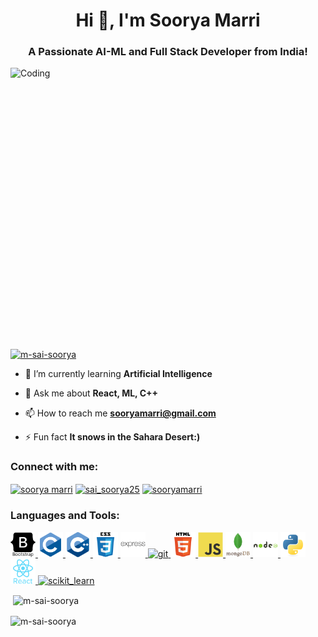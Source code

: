 <h1 align="center">Hi 👋, I'm Soorya Marri</h1>
<h3 align="center">A Passionate AI-ML and Full Stack Developer from India!</h3>
<img align="right" alt="Coding" width="800" height="450" src="https://149695847.v2.pressablecdn.com/wp-content/uploads/2019/06/tony-stark.gif">

<p align="left"> <a href="https://github.com/ryo-ma/github-profile-trophy"><img src="https://github-profile-trophy.vercel.app/?username=m-sai-soorya" alt="m-sai-soorya" /></a> </p>

- 🌱 I’m currently learning **Artificial Intelligence**

- 💬 Ask me about **React, ML, C++**

- 📫 How to reach me **sooryamarri@gmail.com**

- ⚡ Fun fact **It snows in the Sahara Desert:)**

<h3 align="left">Connect with me:</h3>
<p align="left">
<a href="https://linkedin.com/in/soorya marri" target="blank"><img align="center" src="https://raw.githubusercontent.com/rahuldkjain/github-profile-readme-generator/master/src/images/icons/Social/linked-in-alt.svg" alt="soorya marri" height="30" width="40" /></a>
<a href="https://www.codechef.com/users/sai_soorya25" target="blank"><img align="center" src="https://cdn.jsdelivr.net/npm/simple-icons@3.1.0/icons/codechef.svg" alt="sai_soorya25" height="30" width="40" /></a>
<a href="https://www.leetcode.com/sooryamarri" target="blank"><img align="center" src="https://raw.githubusercontent.com/rahuldkjain/github-profile-readme-generator/master/src/images/icons/Social/leet-code.svg" alt="sooryamarri" height="30" width="40" /></a>
</p>

<h3 align="left">Languages and Tools:</h3>
<p align="left"> <a href="https://getbootstrap.com" target="_blank" rel="noreferrer"> <img src="https://raw.githubusercontent.com/devicons/devicon/master/icons/bootstrap/bootstrap-plain-wordmark.svg" alt="bootstrap" width="40" height="40"/> </a> <a href="https://www.cprogramming.com/" target="_blank" rel="noreferrer"> <img src="https://raw.githubusercontent.com/devicons/devicon/master/icons/c/c-original.svg" alt="c" width="40" height="40"/> </a> <a href="https://www.w3schools.com/cpp/" target="_blank" rel="noreferrer"> <img src="https://raw.githubusercontent.com/devicons/devicon/master/icons/cplusplus/cplusplus-original.svg" alt="cplusplus" width="40" height="40"/> </a> <a href="https://www.w3schools.com/css/" target="_blank" rel="noreferrer"> <img src="https://raw.githubusercontent.com/devicons/devicon/master/icons/css3/css3-original-wordmark.svg" alt="css3" width="40" height="40"/> </a> <a href="https://expressjs.com" target="_blank" rel="noreferrer"> <img src="https://raw.githubusercontent.com/devicons/devicon/master/icons/express/express-original-wordmark.svg" alt="express" width="40" height="40"/> </a> <a href="https://git-scm.com/" target="_blank" rel="noreferrer"> <img src="https://www.vectorlogo.zone/logos/git-scm/git-scm-icon.svg" alt="git" width="40" height="40"/> </a> <a href="https://www.w3.org/html/" target="_blank" rel="noreferrer"> <img src="https://raw.githubusercontent.com/devicons/devicon/master/icons/html5/html5-original-wordmark.svg" alt="html5" width="40" height="40"/> </a> <a href="https://developer.mozilla.org/en-US/docs/Web/JavaScript" target="_blank" rel="noreferrer"> <img src="https://raw.githubusercontent.com/devicons/devicon/master/icons/javascript/javascript-original.svg" alt="javascript" width="40" height="40"/> </a> <a href="https://www.mongodb.com/" target="_blank" rel="noreferrer"> <img src="https://raw.githubusercontent.com/devicons/devicon/master/icons/mongodb/mongodb-original-wordmark.svg" alt="mongodb" width="40" height="40"/> </a> <a href="https://nodejs.org" target="_blank" rel="noreferrer"> <img src="https://raw.githubusercontent.com/devicons/devicon/master/icons/nodejs/nodejs-original-wordmark.svg" alt="nodejs" width="40" height="40"/> </a> <a href="https://www.python.org" target="_blank" rel="noreferrer"> <img src="https://raw.githubusercontent.com/devicons/devicon/master/icons/python/python-original.svg" alt="python" width="40" height="40"/> </a> <a href="https://reactjs.org/" target="_blank" rel="noreferrer"> <img src="https://raw.githubusercontent.com/devicons/devicon/master/icons/react/react-original-wordmark.svg" alt="react" width="40" height="40"/> </a> <a href="https://scikit-learn.org/" target="_blank" rel="noreferrer"> <img src="https://upload.wikimedia.org/wikipedia/commons/0/05/Scikit_learn_logo_small.svg" alt="scikit_learn" width="40" height="40"/> </a> </p>

<!-- <p><img align="left" src="https://github-readme-stats.vercel.app/api/top-langs?username=m-sai-soorya&show_icons=true&locale=en&layout=compact" alt="m-sai-soorya" /></p> -->

<p>&nbsp;<img align="center" src="https://github-readme-stats.vercel.app/api?username=m-sai-soorya&show_icons=true&locale=en" alt="m-sai-soorya" /></p>

<p><img align="center" src="https://github-readme-streak-stats.herokuapp.com/?user=m-sai-soorya&" alt="m-sai-soorya" /></p>

